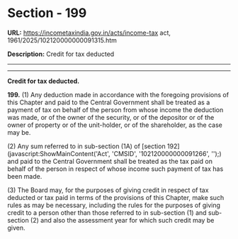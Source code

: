 # Section - 199

**URL:** https://incometaxindia.gov.in/acts/income-tax act, 1961/2025/102120000000091315.htm

**Description:** Credit for tax deducted

---

****

**Credit for tax deducted.**

**199.** (1) Any deduction made in accordance with the foregoing provisions of this Chapter and paid to the Central Government shall be treated as a payment of tax on behalf of the person from whose income the deduction was made, or of the owner of the security, or of the depositor or of the owner of property or of the unit-holder, or of the shareholder, as the case may be.

(2) Any sum referred to in sub-section (1A) of [section 192](javascript:ShowMainContent\('Act', 'CMSID', '102120000000091266', ''\);) and paid to the Central Government shall be treated as the tax paid on behalf of the person in respect of whose income such payment of tax has been made.

(3) The Board may, for the purposes of giving credit in respect of tax deducted or tax paid in terms of the provisions of this Chapter, make such rules as may be necessary, including the rules for the purposes of giving credit to a person other than those referred to in sub-section (1) and sub-section (2) and also the assessment year for which such credit may be given.